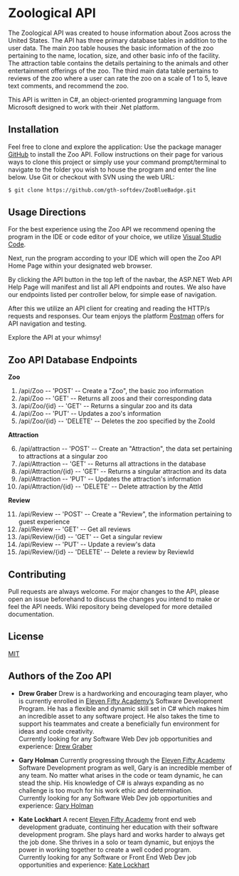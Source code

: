 # Zoological API

The Zoological API was created to house information about Zoos across the United States. The API has three primary database tables in addition to the user data. The main zoo table houses the basic information of the zoo pertaining to the name, location, size, and other basic info of the facility. The attraction table contains the details pertaining to the animals and other entertainment offerings of the zoo. The third main data table pertains to reviews of the zoo where a user can rate the zoo on a scale of 1 to 5, leave text comments, and recommend the zoo. 

This API is written in C#, an object-oriented programming language from Microsoft designed to work with their .Net platform. 

## Installation

Feel free to clone and explore the application:
Use the package manager [GitHub]( https://github.com/gth-softdev/ZooBlueBadge/) to install the Zoo API. Follow instructions on their page for various ways to clone this project or simply use your command prompt/terminal to navigate to the folder you wish to house the program and enter the line below.
Use Git or checkout with SVN using the web URL:
```bash
$ git clone https://github.com/gth-softdev/ZooBlueBadge.git
```

## Usage Directions

For the best experience using the Zoo API we recommend opening the program in the IDE or code editor of your choice, we utilize [Visual Studio Code]( https://code.visualstudio.com/). 

Next, run the program according to your IDE which will open the Zoo API Home Page within your designated web browser.

By clicking the API button in the top left of the navbar, the ASP.NET Web API Help Page will manifest and list all API endpoints and routes. We also have our endpoints listed per controller below, for simple ease of navigation. 

After this we utilize an API client for creating and reading the HTTP/s requests and responses. Our team enjoys the platform [Postman]( https://www.postman.com/) offers for API navigation and testing.

Explore the API at your whimsy!  


## Zoo API Database Endpoints

**Zoo** 
1) /api/Zoo -- 'POST' -- Create a "Zoo", the basic zoo information
2) /api/Zoo -- 'GET' -- Returns all zoos and their corresponding data
3) /api/Zoo/{id} -- 'GET' -- Returns a singular zoo and its data
4) /api/Zoo -- 'PUT' -- Updates a zoo's information
5) /api/Zoo/{id} -- 'DELETE' -- Deletes the zoo specified by the ZooId

**Attraction** 

6) /api/attraction -- 'POST' -- Create an "Attraction", the data set pertaining to attractions at a singular zoo
7) /api/Attraction -- 'GET' -- Returns all attractions in the database
8) /api/Attraction/{id} -- 'GET' -- Returns a singular attraction and its data
9) /api/Attraction -- 'PUT' -- Updates the attraction's information
10) /api/Attraction/{id} -- 'DELETE' -- Delete attraction by the AttId


**Review**

11) /api/Review -- 'POST' -- Create a "Review", the information pertaining to guest experience
12) /api/Review -- 'GET' -- Get all reviews
13) /api/Review/{id} -- 'GET' -- Get a singular review
14) /api/Review -- 'PUT' -- Update a review's data
15) /api/Review/{id} -- 'DELETE' -- Delete a review by ReviewId

## Contributing
Pull requests are always welcome. For major changes to the API, please open an issue beforehand to discuss the changes you intend to make or feel the API needs.
Wiki repository being developed for more detailed documentation.

## License
[MIT](https://github.com/gth-softdev/ZooBlueBadge/blob/kate/MIT%20License.md)

## Authors of the Zoo API

* **Drew Graber** 
Drew is a hardworking and encouraging team player, who is currently enrolled in [Eleven Fifty Academy’s](https://elevenfifty.org/) Software Development Program. He has a flexible and dynamic skill set in C# which makes him an incredible asset to any software project. He also takes the time to support his teammates and create a beneficially fun environment for ideas and code creativity.<br/>
Currently looking for any Software Web Dev job opportunities and experience: [Drew Graber]( https://www.linkedin.com/in/drew-graber/)

* **Gary Holman**
Currently progressing through the [Eleven Fifty Academy]( https://elevenfifty.org/) Software Development program as well, Gary is an incredible member of any team. No matter what arises in the code or team dynamic, he can stead the ship. His knowledge of C# is always expanding as no challenge is too much for his work ethic and determination.<br/>
Currently looking for any Software Web Dev job opportunities and experience: [Gary Holman](https://www.linkedin.com/in/gary-holman-soft-dev/)

* **Kate Lockhart**
A recent [Eleven Fifty Academy]( https://elevenfifty.org/) front end web development graduate, continuing her education with their software development program. She plays hard and works harder to always get the job done. She thrives in a solo or team dynamic, but enjoys the power in working together to create a well coded program.<br/>
Currently looking for any Software or Front End Web Dev job opportunities and experience: [Kate Lockhart](https://www.linkedin.com/in/katelynlockhart/)

